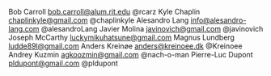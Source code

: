 Bob Carroll <bob.carroll@alum.rit.edu> @rcarz
Kyle Chaplin <chaplinkyle@gmail.com> @chaplinkyle
Alesandro Lang <info@alesandro-lang.com> @alesandroLang
Javier Molina <javinovich@gmail.com> @javinovich
Joseph McCarthy <luckymikuhatsune@gmail.com>
Magnus Lundberg <ludde89l@gmail.com>
Anders Kreinøe <anders@kreinoee.dk> @Kreinoee
Andrey Kuzmin <agkoozmin@gmail.com> @nach-o-man
Pierre-Luc Dupont <pldupont@gmail.com> @pldupont
